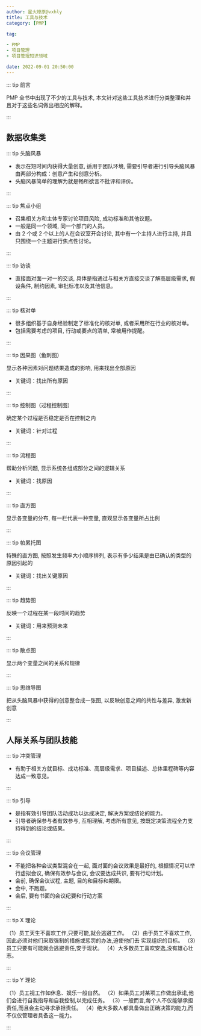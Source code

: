 ```yaml
---
author: 星火燎原@vxhly
title: 工具与技术
category: [PMP]

tag:

- PMP
- 项目管理
- 项目管理知识领域

date: 2022-09-01 20:50:00
---
```


::: tip 前言

PMP 全书中出现了不少的工具与技术, 本文针对这些工具技术进行分类整理和并且对于这些名词做出相应的解释。

:::

<!-- more -->

## 数据收集类

::: tip 头脑风暴

- 表示在短时间内获得大量创意, 适用于团队环境, 需要引导者进行引导头脑风暴由两部分构成：创意产生和创意分析。
- 头脑风暴简单的理解为就是畅所欲言不批评和评价。

:::

::: tip 焦点小组

- 召集相关方和主体专家讨论项目风险, 成功标准和其他议题。
- 一般是同一个领域, 同一个部门的人员。
- 由 2 个或 2 个以上的人在会议室开会讨论, 其中有一个主持人进行主持, 并且只围绕一个主题进行焦点性讨论。

:::

::: tip 访谈

- 直接面对面一对一的交谈, 具体是指通过与相关方直接交谈了解高层级需求, 假设条件, 制约因素, 审批标准以及其他信息。

:::

::: tip 核对单

- 很多组织基于自身经验制定了标准化的核对单, 或者采用所在行业的核对单。
- 包括需要考虑的项目, 行动或要点的清单, 常被用作提醒。

:::

::: tip 因果图（鱼刺图）

显示各种因素对问题结果造成的影响, 用来找出全部原因

- 关键词：找出所有原因

:::

::: tip 控制图（过程控制图）

确定某个过程是否稳定是否在控制之内

- 关键词：针对过程

:::

::: tip 流程图

帮助分析问题, 显示系统各组成部分之间的逻辑关系

- 关键词：找原因

:::

::: tip 直方图

显示各变量的分布, 每一栏代表一种变量, 直观显示各变量所占比例

:::

::: tip 帕累托图

特殊的直方图, 按照发生频率大小顺序排列, 表示有多少结果是由已确认的类型的原因引起的

- 关键词：找出关键原因

:::

::: tip 趋势图

反映一个过程在某一段时间的趋势

- 关键词：用来预测未来

:::

::: tip 散点图

显示两个变量之间的关系和规律

:::

::: tip 思维导图

把从头脑风暴中获得的创意整合成一张图, 以反映创意之间的共性与差异, 激发新创意

:::

## 人际关系与团队技能

::: tip 冲突管理

- 有助于相关方就目标、成功标准、高层级需求、项目描述、总体里程碑等内容达成一致意见。

:::

::: tip 引导

- 是指有效引导团队活动成功以达成决定, 解决方案或结论的能力。
- 引导者确保参与者有效参与, 互相理解, 考虑所有意见, 按既定决策流程全力支持得到的结论或结果。

:::

::: tip 会议管理

- 不能把各种会议类型混合在一起, 面对面的会议效果是最好的, 根据情况可以举行虚拟会议, 确保有效参与会议, 会议要达成共识,
  要有行动计划。
- 会前, 确保会议议程, 主题, 目的和目标和期限。
- 会中, 不跑题。
- 会后, 要有书面的会议纪要和行动方案

:::

::: tip X 理论

（1）员工天生不喜欢工作,只要可能,就会逃避工作。
（2）由于员工不喜欢工作,因此必须对他们采取强制的措施或惩罚的办法,迫使他们去 实现组织的目标。
（3）员工只要有可能就会逃避责任,安于现状。
（4）大多数员工喜欢安逸,没有雄心壮志。

:::

::: tip Y 理论

（1）员工视工作如休息、娱乐一般自然。
（2）如果员工对某项工作做出承诺,他们会进行自我指导和自我控制,以完成任务。
（3）一般而言,每个人不仅能够承担责任,而且会主动寻求承担责任。
（4）绝大多数人都具备做出正确决策的能力,而不仅仅管理者具备这一能力。

:::
